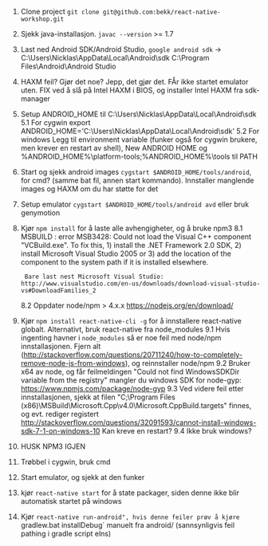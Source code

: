 1. Clone project `git clone git@github.com:bekk/react-native-workshop.git`
2. Sjekk java-installasjon. `javac --version` >= 1.7
3. Last ned Android SDK/Android Studio, `google android sdk` -> C:\Users\Nicklas\AppData\Local\Android\sdk C:\Program Files\Android\Android Studio
4. HAXM feil? Gjør det noe? Jepp, det gjør det. FÅr ikke startet emulator uten. FIX ved å slå på Intel HAXM i BIOS, og installer Intel HAXM fra sdk-manager
5. Setup ANDROID_HOME til C:\Users\Nicklas\AppData\Local\Android\sdk
	5.1 For cygwin export ANDROID_HOME='C:\Users\Nicklas\AppData\Local\Android\sdk'
	5.2 For windows Legg til environment variable (funker også for cygwin brukere, men krever en restart av shell), New ANDROID HOME og %ANDROID_HOME%\platform-tools;%ANDROID_HOME%\tools til PATH

6. Start og sjekk android images `cygstart $ANDROID_HOME/tools/android`, for cmd? (samme bat fil, annen start kommando). Innstaller manglende images og HAXM om du har støtte for det
7. Setup emulator `cygstart $ANDROID_HOME/tools/android avd` eller bruk genymotion
8. Kjør `npm install` for å laste alle avhengigheter, og å bruke npm3
	8.1 MSBUILD : error MSB3428: Could not load the Visual C++ component "VCBuild.exe". 
		To fix this, 
			1) install the .NET Framework 2.0 SDK, 
			2) install Microsoft Visual Studio 2005 or 
			3) add the location of the component to the system path if it is installed elsewhere.

		Bare last nest Microsoft Visual Studio: http://www.visualstudio.com/en-us/downloads/download-visual-studio-vs#DownloadFamilies_2
		
	8.2 Oppdater node/npm > 4.x.x https://nodejs.org/en/download/

9. Kjør `npm install react-native-cli -g` for å innstallere react-native globalt. Alternativt, bruk react-native fra node_modules
	9.1 Hvis ingenting havner i `node_modules` så er noe feil med node/npm innstallasjonen. Fjern alt (http://stackoverflow.com/questions/20711240/how-to-completely-remove-node-js-from-windows), og reinnstaller node/npm
	9.2 Bruker x64 av node, og får feilmeldingen "Could not find WindowsSDKDir variable from the registry" mangler du windows SDK for node-gyp: https://www.npmjs.com/package/node-gyp
	9.3 Ved videre feil etter innstallasjonen, sjekk at filen "C;\Program Files (x86)\MSBuild\Microsoft.Cpp\v4.0\Microsoft.CppBuild.targets" finnes, og evt. rediger registert http://stackoverflow.com/questions/32091593/cannot-install-windows-sdk-7-1-on-windows-10 Kan kreve en restart?
	9.4 Ikke bruk windows?

10. HUSK NPM3 IGJEN
11. Trøbbel i cygwin, bruk cmd
12. Start emulator, og sjekk at den funker
13. kjør `react-native start` for å state packager, siden denne ikke blir automatisk startet på windows
14. Kjør `react-native run-android", hvis denne feiler prøv å kjøre `gradlew.bat installDebug` manuelt fra android/ (sannsynligvis feil pathing i gradle script elns)